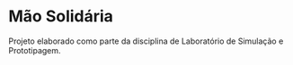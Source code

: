 # Mão Solidária

Projeto elaborado como parte da disciplina de Laboratório de Simulação e Prototipagem.
